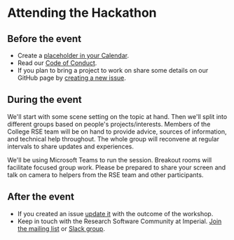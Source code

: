 # Attending the Hackathon

## Before the event

* Create a [placeholder in your Calendar][placeholder].
* Read our [Code of Conduct](CODE_OF_CONDUCT.md).
* If you plan to bring a project to work on share some details on our GitHub
  page by [creating a new issue][new issue].

[placeholder]: https://outlook.office365.com/owa/?path=/calendar/action/compose&rru=addevent&subject=RSE%20Reproducibility%20Hackathon&startdt=2020-12-02T10:00:00.000Z&enddt=2020-12-02T16:00:00.000Z&location=https://github.com/ImperialCollegeLondon/rse-chemistry-hackathon
[new issue]: https://github.com/ImperialCollegeLondon/rse-chemistry-hackathon/issues/new?assignees=&labels=project&template=custom.md&title=Project+description

## During the event

We'll start with some scene setting on the topic at hand. Then we'll split into
different groups based on people's projects/interests. Members of the College
RSE team will be on hand to provide advice, sources of information, and
technical help throughout. The whole group will reconvene at regular intervals
to share updates and experiences.

We'll be using Microsoft Teams to run the session. Breakout rooms will
facilitate focused group work. Please be prepared to share your screen and talk
on camera to helpers from the RSE team and other participants.

## After the event

* If you created an issue [update it][issues] with the outcome of the workshop.
* Keep in touch with the Research Software Community at Imperial. [Join the
  mailing list][list] or [Slack group][slack].

[issues]: https://github.com/ImperialCollegeLondon/rse-chemistry-hackathon/issues
[list]: https://mailman.ic.ac.uk/mailman/listinfo/rse
[slack]: https://join.slack.com/t/imperialsrscommunity/signup
